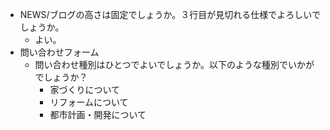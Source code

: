 - NEWS/ブログの高さは固定でしょうか。３行目が見切れる仕様でよろしいでしょうか。
  - よい。
- 問い合わせフォーム
  - 問い合わせ種別はひとつでよいでしょうか。以下のような種別でいかがでしょうか？
    - 家づくりについて
    - リフォームについて
    - 都市計画・開発について